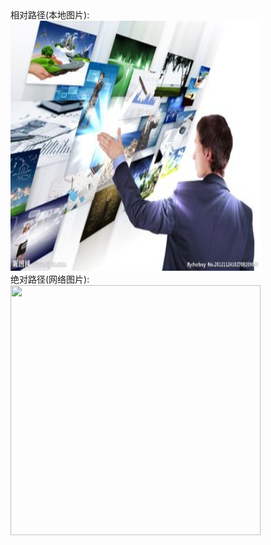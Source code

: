 <!DOCTYPE html>
<html lang="en">
<head>
    <meta charset="UTF-8">
</head>
<body>
相对路径(本地图片):<br/>
<img src="图片1.jpg" width="400" height="400"/><br/>
绝对路径(网络图片):<br/>
<img src="https://ps.ssl.qhimg.com/sdmt/205_135_100/t0102413dd42d4d57b4.jpg" width="400" height="400"/>
</body>
</html>
